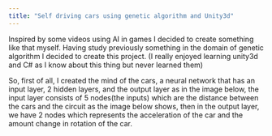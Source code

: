 ```yaml
---
title: "Self driving cars using genetic algorithm and Unity3d"
---
```


Inspired by some videos using AI in games I decided to create something like that myself. Having study previously something in the domain of genetic algorithm I decided to create this project. (I really enjoyed learning unity3d and C# as I know about this thing but never learned them)

So, first of all, I created the mind of the cars, a neural network that has an input layer, 2 hidden layers, and the output layer as in the image below, the input layer consists of 5 nodes(the inputs) which are the distance between the cars and the circuit as the image below shows, then in the output layer, we have 2 nodes which represents the acceleration of the car and the amount change in rotation of the car.
